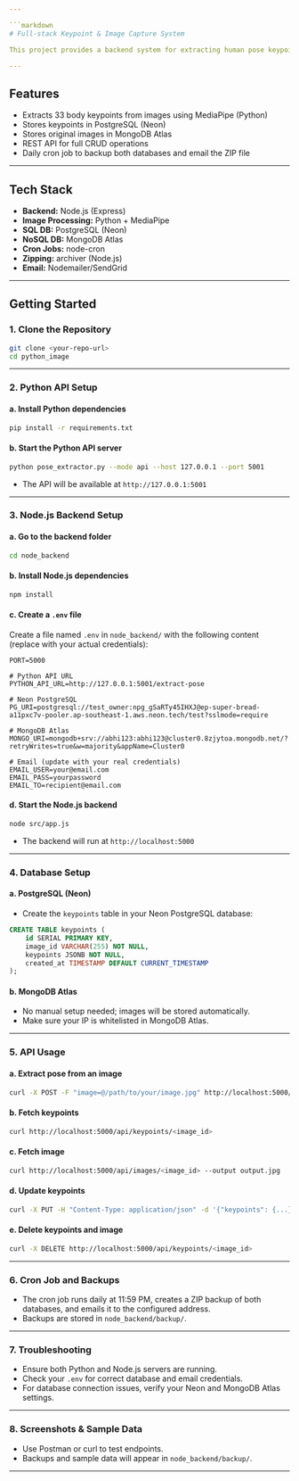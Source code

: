 ```yaml
---

```markdown
# Full-stack Keypoint & Image Capture System

This project provides a backend system for extracting human pose keypoints from images using MediaPipe (Python), storing keypoints in PostgreSQL (Neon), images in MongoDB Atlas, and providing a REST API with daily backup and email notification.

---
```


## Features

- Extracts 33 body keypoints from images using MediaPipe (Python)
- Stores keypoints in PostgreSQL (Neon)
- Stores original images in MongoDB Atlas
- REST API for full CRUD operations
- Daily cron job to backup both databases and email the ZIP file

---

## Tech Stack

- **Backend:** Node.js (Express)
- **Image Processing:** Python + MediaPipe
- **SQL DB:** PostgreSQL (Neon)
- **NoSQL DB:** MongoDB Atlas
- **Cron Jobs:** node-cron
- **Zipping:** archiver (Node.js)
- **Email:** Nodemailer/SendGrid

---

## Getting Started

### 1. Clone the Repository

```bash
git clone <your-repo-url>
cd python_image
```

---

### 2. Python API Setup

#### a. Install Python dependencies

```bash
pip install -r requirements.txt
```

#### b. Start the Python API server

```bash
python pose_extractor.py --mode api --host 127.0.0.1 --port 5001
```

- The API will be available at `http://127.0.0.1:5001`

---

### 3. Node.js Backend Setup

#### a. Go to the backend folder

```bash
cd node_backend
```

#### b. Install Node.js dependencies

```bash
npm install
```

#### c. Create a `.env` file

Create a file named `.env` in `node_backend/` with the following content (replace with your actual credentials):

```
PORT=5000

# Python API URL
PYTHON_API_URL=http://127.0.0.1:5001/extract-pose

# Neon PostgreSQL
PG_URI=postgresql://test_owner:npg_gSaRTy45IHXJ@ep-super-bread-a11pxc7v-pooler.ap-southeast-1.aws.neon.tech/test?sslmode=require

# MongoDB Atlas
MONGO_URI=mongodb+srv://abhi123:abhi123@cluster0.8zjytoa.mongodb.net/?retryWrites=true&w=majority&appName=Cluster0

# Email (update with your real credentials)
EMAIL_USER=your@email.com
EMAIL_PASS=yourpassword
EMAIL_TO=recipient@email.com
```

#### d. Start the Node.js backend

```bash
node src/app.js
```

- The backend will run at `http://localhost:5000`

---

### 4. Database Setup

#### a. PostgreSQL (Neon)

- Create the `keypoints` table in your Neon PostgreSQL database:

```sql
CREATE TABLE keypoints (
    id SERIAL PRIMARY KEY,
    image_id VARCHAR(255) NOT NULL,
    keypoints JSONB NOT NULL,
    created_at TIMESTAMP DEFAULT CURRENT_TIMESTAMP
);
```

#### b. MongoDB Atlas

- No manual setup needed; images will be stored automatically.
- Make sure your IP is whitelisted in MongoDB Atlas.

---

### 5. API Usage

#### a. Extract pose from an image

```bash
curl -X POST -F "image=@/path/to/your/image.jpg" http://localhost:5000/api/extract-pose
```

#### b. Fetch keypoints

```bash
curl http://localhost:5000/api/keypoints/<image_id>
```

#### c. Fetch image

```bash
curl http://localhost:5000/api/images/<image_id> --output output.jpg
```

#### d. Update keypoints

```bash
curl -X PUT -H "Content-Type: application/json" -d '{"keypoints": {...}}' http://localhost:5000/api/keypoints/<image_id>
```

#### e. Delete keypoints and image

```bash
curl -X DELETE http://localhost:5000/api/keypoints/<image_id>
```

---

### 6. Cron Job and Backups

- The cron job runs daily at 11:59 PM, creates a ZIP backup of both databases, and emails it to the configured address.
- Backups are stored in `node_backend/backup/`.

---

### 7. Troubleshooting

- Ensure both Python and Node.js servers are running.
- Check your `.env` for correct database and email credentials.
- For database connection issues, verify your Neon and MongoDB Atlas settings.

---

### 8. Screenshots & Sample Data

- Use Postman or curl to test endpoints.
- Backups and sample data will appear in `node_backend/backup/`.

---
